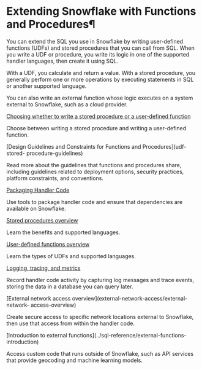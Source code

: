 # Extending Snowflake with Functions and Procedures¶

You can extend the SQL you use in Snowflake by writing user-defined functions
(UDFs) and stored procedures that you can call from SQL. When you write a UDF
or procedure, you write its logic in one of the supported handler languages,
then create it using SQL.

With a UDF, you calculate and return a value. With a stored procedure, you
generally perform one or more operations by executing statements in SQL or
another supported language.

You can also write an external function whose logic executes on a system
external to Snowflake, such as a cloud provider.

[Choosing whether to write a stored procedure or a user-defined
function](stored-procedures-vs-udfs)

    

Choose between writing a stored procedure and writing a user-defined function.

[Design Guidelines and Constraints for Functions and Procedures](udf-stored-
procedure-guidelines)

    

Read more about the guidelines that functions and procedures share, including
guidelines related to deployment options, security practices, platform
constraints, and conventions.

[Packaging Handler Code](udf-stored-procedure-building)

    

Use tools to package handler code and ensure that dependencies are available
on Snowflake.

[Stored procedures overview](stored-procedure/stored-procedures-overview)

    

Learn the benefits and supported languages.

[User-defined functions overview](udf/udf-overview)

    

Learn the types of UDFs and supported languages.

[Logging, tracing, and metrics](logging-tracing/logging-tracing-overview)

    

Record handler code activity by capturing log messages and trace events,
storing the data in a database you can query later.

[External network access overview](external-network-access/external-network-
access-overview)

    

Create secure access to specific network locations external to Snowflake, then
use that access from within the handler code.

[Introduction to external functions](../sql-reference/external-functions-
introduction)

    

Access custom code that runs outside of Snowflake, such as API services that
provide geocoding and machine learning models.

